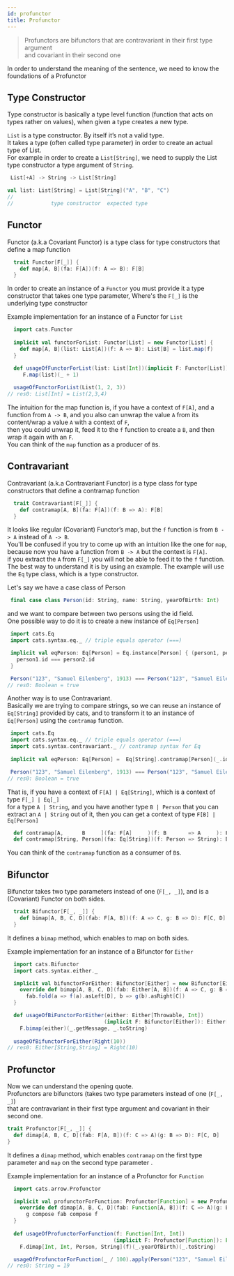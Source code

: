 ```yaml
---
id: profunctor
title: Profunctor
---
```



>Profunctors are bifunctors that are contravariant in their first type argument <br/> and covariant in their second one

In order to understand the meaning of the sentence, we need to know the foundations of a Profunctor

## Type Constructor
 
Type constructor is basically a type level function (function that acts on types rather on values), when given a type creates a new type.

`List` is a type constructor. By itself it’s not a valid type.<br/>
It takes a type (often called type parameter) in order to create an actual type of List.<br/> 
For example in order to create a `List[String]`, we need to supply the List type constructor a type argument of `String`.
   
 ```scala
  List[+A] -> String -> List[String]
```
    
 ```scala
val list: List[String] = List[String]("A", "B", "C")
//                        ^     ^^   
//            type constructor  expected type
```

## Functor
 
Functor (a.k.a Covariant Functor) is a type class for type constructors that define a map function
```scala
  trait Functor[F[_]] {
    def map[A, B](fa: F[A])(f: A => B): F[B]
  }
```

In order to create an instance of a `Functor` you must provide it a type constructor that takes one type parameter, 
Where's the `F[_]` is the underlying type constructor  

Example implementation for an instance of a Functor for `List`
```scala
  import cats.Functor
  
  implicit val functorForList: Functor[List] = new Functor[List] {
    def map[A, B](list: List[A])(f: A => B): List[B] = list.map(f)
  }

  def usageOfFunctorForList(list: List[Int])(implicit F: Functor[List]): List[Int] =
     F.map(list)(_ + 1)
    
  usageOfFunctorForList(List(1, 2, 3))
// res0: List[Int] = List(2,3,4)  
```

The intuition for the map function is, if you have a context of `F[A]`, and a function from `A -> B`, 
and you also can unwrap the value `A` from its content/wrap a value `A` with a context of `F`,<br/>
then you could unwrap it, feed it to the `f` function to create a `B`, and then wrap it again with an `F`.<br/>
You can think of the `map` function as a producer of `B`s.

## Contravariant
Contravariant (a.k.a Contravariant Functor) is a type class for type constructors that define a contramap function

```scala
  trait Contravariant[F[_]] {
    def contramap[A, B](fa: F[A])(f: B => A): F[B]
  }
```

It looks like regular (Covariant) Functor’s map, but the `f` function is from `B -> A` instead of `A -> B`.<br/>
You'll be confused if you try to come up with an intuition like the one for `map`,<br/>
because now you have a function from `B -> A` but the context is `F[A]`.<br/> if you extract the `A` from `F[_]` you will not be able to feed it to the `f` function.<br/>
The best way to understand it is by using an example. The example will use the `Eq` type class, which is a type constructor.<br/>  

Let's say we have a case class of Person

 ```scala
  final case class Person(id: String, name: String, yearOfBirth: Int) 
```

and we want to compare between two persons using the id field.<br/>
One possible way to do it is to create a new instance of `Eq[Person]`

 ```scala
  import cats.Eq
  import cats.syntax.eq._ // triple equals operator (===)

  implicit val eqPerson: Eq[Person] = Eq.instance[Person] { (person1, person2) =>
    person1.id === person2.id
  }

  Person("123", "Samuel Eilenberg", 1913) === Person("123", "Samuel Eilenberg", 1913)
// res0: Boolean = true
``` 

Another way is to use Contravariant.<br/>
Basically we are trying to compare strings, so we can reuse an instance of `Eq[String]` provided by cats, 
and to transform it to an instance of `Eq[Person]` using the `contramap` function.

 ```scala
  import cats.Eq
  import cats.syntax.eq._ // triple equals operator (===)
  import cats.syntax.contravariant._ // contramap syntax for Eq
  
  implicit val eqPerson: Eq[Person] =  Eq[String].contramap[Person](_.id)

  Person("123", "Samuel Eilenberg", 1913) === Person("123", "Samuel Eilenberg", 1913)
// res0: Boolean = true
``` 

That is, if you have a context of `F[A] | Eq[String]`, which is a context of type `F[_] | Eq[_]`<br/> for a type `A | String`, and you have another type
`B | Person` that you can extract an `A | String` out of it, then you can get a context of type `F[B] | Eq[Person]`

```scala 
  def contramap[A,      B     ](fa: F[A]     )(f: B       => A     ): F[B]    
  def contramap[String, Person](fa: Eq[String])(f: Person => String): Eq[Person]                      
```  
You can think of the `contramap` function as a consumer of `B`s.

## Bifunctor

Bifunctor takes two type parameters instead of one (`F[_, _]`), and is a (Covariant) Functor on both sides.

```scala
  trait Bifunctor[F[_, _]] {
    def bimap[A, B, C, D](fab: F[A, B])(f: A => C, g: B => D): F[C, D]
  }
```

It defines a `bimap` method, which enables to map on both sides.

Example implementation for an instance of a Bifunctor for `Either`
```scala
  import cats.Bifunctor
  import cats.syntax.either._

  implicit val bifunctorForEither: Bifunctor[Either] = new Bifunctor[Either] {
    override def bimap[A, B, C, D](fab: Either[A, B])(f: A => C, g: B => D): Either[C, D] =
      fab.fold(a => f(a).asLeft[D], b => g(b).asRight[C])
  }

  def usageOfBiFunctorForEither(either: Either[Throwable, Int])
                               (implicit F: Bifunctor[Either]): Either[String, String] =
    F.bimap(either)(_.getMessage, _.toString)
  
  usageOfBifunctorForEither(Right(10))
// res0: Either[String,String] = Right(10)  
```

## Profunctor

Now we can understand the opening quote.<br/>
Profunctors are bifunctors (takes two type parameters instead of one (`F[_, _]`)<br/>
that are contravariant in their first type argument and covariant in their second one.<br/>


```scala
trait Profunctor[F[_, _]] {
  def dimap[A, B, C, D](fab: F[A, B])(f: C => A)(g: B => D): F[C, D]
}
```

It defines a `dimap` method, which enables `contramap` on the first type parameter and `map` on the second type parameter .

Example implementation for an instance of a Profunctor for `Function`
```scala
  import cats.arrow.Profunctor

  implicit val profunctorForFunction: Profunctor[Function] = new Profunctor[Function] {
    override def dimap[A, B, C, D](fab: Function[A, B])(f: C => A)(g: B => D): Function[C, D] =
      g compose fab compose f
  }
 
  def usageOfProfunctorForFunction(f: Function[Int, Int])
                                  (implicit F: Profunctor[Function]): Function[Person, String] =
    F.dimap[Int, Int, Person, String](f)(_.yearOfBirth)(_.toString)

  usageOfProfunctorForFunction(_ / 100).apply(Person("123", "Samuel Eilenberg", 1913))
// res0: String = 19  
```



